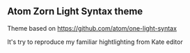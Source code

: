## Atom Zorn Light Syntax theme

Theme based on https://github.com/atom/one-light-syntax

It's try to reproduce my familiar hightlighting from Kate editor

